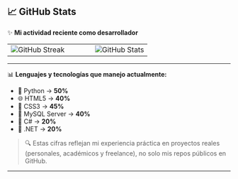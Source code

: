 ## 📈 GitHub Stats

✨ **Mi actividad reciente como desarrollador**

<table>
<tr>
<td width="60%">
  <img src="https://github-readme-streak-stats.herokuapp.com/?user=unsimpledev&theme=tokyonight&hide_border=true&date_format=M%20j%5B%2C%20Y%5D" alt="GitHub Streak" />
</td>
<td width="40%">
  <img src="https://github-readme-stats.vercel.app/api?username=unsimpledev&show_icons=true&theme=tokyonight&hide_border=true" alt="GitHub Stats" />
</td>
</tr>
</table>

---

📊 **Lenguajes y tecnologías que manejo actualmente:**

- 🐍 Python → **50%**
- 🌐 HTML5 → **40%**
- 🎨 CSS3 → **45%**
- 💾 MySQL Server → **40%**
- 🧱 C# → **20%**
- 🧰 .NET → **20%**

> 🔍 Estas cifras reflejan mi experiencia práctica en proyectos reales (personales, académicos y freelance), no solo mis repos públicos en GitHub.

---

